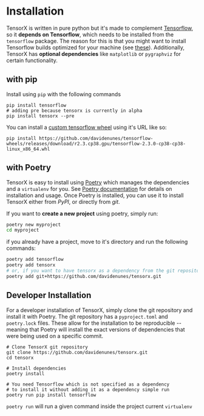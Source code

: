 # Installation
TensorX is written in pure python but it's made to complement [Tensorflow](https://tensorflow.org), so it **depends on 
Tensorflow**, which needs to be installed from the `tensorflow` package.
The reason for this is that you might want to install Tensorflow builds optimized for your machine (see 
[these](https://github.com/davidenunes/tensorflow-wheels)). Additionally, TensorX has **optional
dependencies** like `matplotlib` or `pygraphviz` for certain functionality.

## with pip
Install using `pip` with the following commands
```shell
pip install tensorflow 
# adding pre because tensorx is currently in alpha
pip install tensorx --pre
```

You can install a [custom tensorflow wheel](https://github.com/davidenunes/tensorflow-wheels) using it's URL like so:
```shell
pip install https://github.com/davidenunes/tensorflow-wheels/releases/download/r2.3.cp38.gpu/tensorflow-2.3.0-cp38-cp38-linux_x86_64.whl
```

## with Poetry 
TensorX is easy to install using [Poetry](https://python-poetry.org/) which manages the dependencies and a `virtualenv` 
for you. See [Poetry documentation](https://python-poetry.org/docs/) for details on installation and usage. 
Once Poetry is installed, you can use it to install TensorX either from _PyPI_, or directly from _git_.

If you want to **create a new project** using poetry, simply run: 
```bash
poetry new myproject
cd myproject
```
if you already have a project, move to it's directory and run the following commands:
```bash
poetry add tensorflow
poetry add tensorx
# or, if you want to have tensorx as a dependency from the git repository
poetry add git+https://github.com/davidenunes/tensorx.git 
```

## Developer Installation
For a developer installation of TensorX, simply clone the git repository and install it with Poetry.
The git repository has a `pyproject.toml` and `poetry.lock` files. These allow for the 
installation to be reproducible --meaning that Poetry will install the exact versions of dependencies that were being 
used on a specific commit.

```shell 
# Clone TensorX git repository
git clone https://github.com/davidenunes/tensorx.git
cd tensorx

# Install dependencies 
poetry install

# You need Tensorflow which is not specified as a dependency
# to install it without adding it as a dependency simple run
poetry run pip install tensorflow
```
`poetry run` will run a given command inside the project current `virtualenv`
